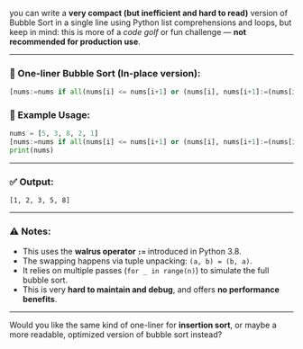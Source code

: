 you can write a **very compact (but inefficient and hard to read)** version of Bubble Sort in a single line using Python list comprehensions and loops, but keep in mind: this is more of a *code golf* or fun challenge — **not recommended for production use**.

---

### 🧪 One-liner Bubble Sort (In-place version):

```python
[nums:=nums if all(nums[i] <= nums[i+1] or (nums[i], nums[i+1]:=(nums[i+1], nums[i])) for i in range(len(nums)-1)) else nums for _ in range(len(nums))]
```

### 🧾 Example Usage:

```python
nums = [5, 3, 8, 2, 1]
[nums:=nums if all(nums[i] <= nums[i+1] or (nums[i], nums[i+1]:=(nums[i+1], nums[i])) for i in range(len(nums)-1)) else nums for _ in range(len(nums))]
print(nums)
```

---

### ✅ Output:

```
[1, 2, 3, 5, 8]
```

---

### ⚠️ Notes:

* This uses the **walrus operator `:=`** introduced in Python 3.8.
* The swapping happens via tuple unpacking: `(a, b) = (b, a)`.
* It relies on multiple passes (`for _ in range(n)`) to simulate the full bubble sort.
* This is very **hard to maintain and debug**, and offers **no performance benefits**.

---

Would you like the same kind of one-liner for **insertion sort**, or maybe a more readable, optimized version of bubble sort instead?
